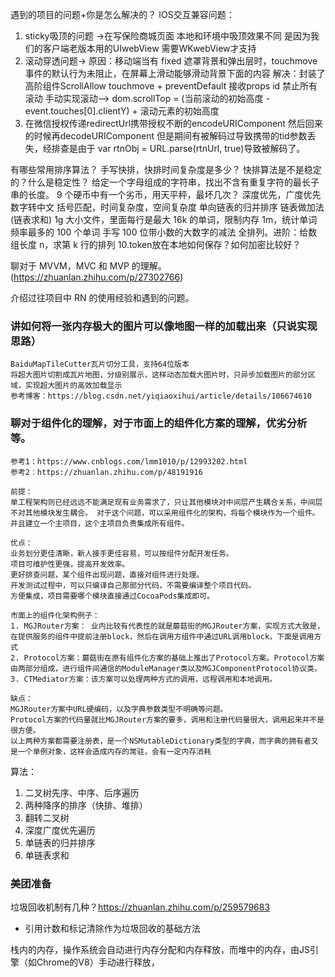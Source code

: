 遇到的项目的问题+你是怎么解决的？
IOS交互兼容问题：
1. sticky吸顶的问题 ->在写保险商城页面 本地和环境中吸顶效果不同 是因为我们的客户端老版本用的UIwebView 需要WKwebView才支持
2. 滚动穿透问题-> 原因：移动端当有 fixed 遮罩背景和弹出层时，touchmove事件的默认行为未阻止，在屏幕上滑动能够滑动背景下面的内容
解决：封装了高阶组件ScrollAllow
   touchmove + preventDefault
   接收props id
   禁止所有滚动 手动实现滚动--> 
   dom.scrollTop = (当前滚动的初始高度 - event.touches[0].clientY) + 滚动元素的初始高度
3. 在微信授权传递redirectUrl携带授权不断的encodeURIComponent 然后回来的时候再decodeURIComponent 但是期间有被解码过导致携带的tid参数丢失，经排查是由于 var rtnObj = URL.parse(rtnUrl, true)导致被解码了。


有哪些常用排序算法？
手写快排，快排时间复杂度是多少？
快排算法是不是稳定的？什么是稳定性？
给定一个字母组成的字符串，找出不含有重复字符的最长子串的长度。
9 个硬币中有一个劣币，用天平秤，最坏几次？
深度优先，广度优先
数字转中文
括号匹配，时间复杂度，空间复杂度
单向链表的归并排序
链表做加法(链表求和)
1g 大小文件，里面每行是最大 16k 的单词，限制内存 1m，统计单词频率最多的 100 个单词
手写 100 位带小数的大数字的减法
全排列。进阶：给数组长度 n，求第 k 行的排列
10.token放在本地如何保存？如何加密比较好？

聊对于 MVVM，MVC 和 MVP 的理解。(https://zhuanlan.zhihu.com/p/27302766)

介绍过往项目中 RN 的使用经验和遇到的问题。
### 讲如何将一张内存极大的图片可以像地图一样的加载出来（只说实现思路）
```
BaiduMapTileCutter瓦片切分工具，支持64位版本
将超大图片切割成瓦片地图，分级别展示，这样动态加载大图片时，只异步加载图片的部分区域，实现超大图片的高效加载显示
参考博客：https://blog.csdn.net/yiqiaoxihui/article/details/106674610

```
### 聊对于组件化的理解，对于市面上的组件化方案的理解，优劣分析等。
```
参考1：https://www.cnblogs.com/lmm1010/p/12993202.html
参考2：https://zhuanlan.zhihu.com/p/48191916

前提：
单工程架构则已经远远不能满足现有业务需求了，只让其他模块对中间层产生耦合关系，中间层不对其他模块发生耦合。 对于这个问题，可以采用组件化的架构，将每个模块作为一个组件。并且建立一个主项目，这个主项目负责集成所有组件。

优点：
业务划分更佳清晰，新人接手更佳容易，可以按组件分配开发任务。
项目可维护性更强，提高开发效率。
更好排查问题，某个组件出现问题，直接对组件进行处理。
开发测试过程中，可以只编译自己那部分代码，不需要编译整个项目代码。
方便集成，项目需要哪个模块直接通过CocoaPods集成即可。

市面上的组件化架构例子：
1. MGJRouter方案： 业内比较有代表性的就是蘑菇街的MGJRouter方案，实现方式大致是，在提供服务的组件中提前注册block，然后在调用方组件中通过URL调用block，下面是调用方式
2. Protocol方案：蘑菇街在原有组件化方案的基础上推出了Protocol方案。Protocol方案由两部分组成，进行组件间通信的ModuleManager类以及MGJComponentProtocol协议类。
3. CTMediator方案：该方案可以处理两种方式的调用，远程调用和本地调用。

缺点：
MGJRouter方案中URL硬编码，以及字典参数类型不明确等问题。
Protocol方案的代码量就比MGJRouter方案的要多，调用和注册代码量很大，调用起来并不是很方便。
以上两种方案都需要注册表，是一个NSMutableDictionary类型的字典，而字典的拥有者又是一个单例对象，这样会造成内存的常驻，会有一定内存消耗

```

算法：
1. 二叉树先序、中序、后序遍历
2. 两种降序的排序（快排、堆排）
3. 翻转二叉树
4. 深度广度优先遍历
5. 单链表的归并排序
6. 单链表求和


### 美团准备
垃圾回收机制有几种？https://zhuanlan.zhihu.com/p/259579683
- 引用计数和标记清除作为垃圾回收的基础方法

栈内的内存，操作系统会自动进行内存分配和内存释放，而堆中的内存，由JS引擎（如Chrome的V8）手动进行释放，